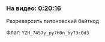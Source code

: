 ﻿### На видео: [0:20:16](https://vk.com/video-114366489_456239197?t=0h20m16s)

Разреверсить питоновский байткод

Флаг: `YZH_7457y_py7h0n_by73c0d3`
